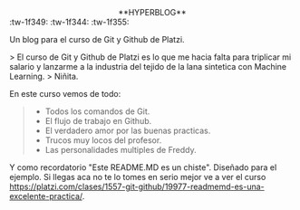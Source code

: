 <center>**HYPERBLOG**</center> :tw-1f349: :tw-1f344: :tw-1f355:



<p>Un blog para el curso de Git y Github de Platzi.<p>
</p>
> El curso de Git y Github de Platzi es lo que me hacia falta para triplicar mi salario y lanzarme a la industria del tejido de la lana sintetica con Machine Learning.
> Niñita.

En este curso vemos de todo:
> - Todos los comandos de Git.
> - El flujo de trabajo en Github.
> - El verdadero amor por las buenas practicas.
> - Trucos muy locos del profesor.
> - Las personalidades multiples de Freddy.

Y como recordatorio "Este README.MD es un chiste". Diseñado para el ejemplo. Si llegas aca no te lo tomes en serio mejor ve a ver el curso https://platzi.com/clases/1557-git-github/19977-readmemd-es-una-excelente-practica/. 

